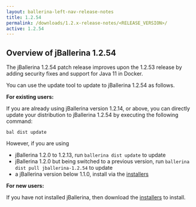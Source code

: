 ```yaml
---
layout: ballerina-left-nav-release-notes
title: 1.2.54
permalink: /downloads/1.2.x-release-notes/<RELEASE_VERSION>/
active: 1.2.54
---
```


## Overview of jBallerina 1.2.54

The jBallerina 1.2.54 patch release improves upon the 1.2.53 release by adding security fixes and support for Java 11 in Docker.

You can use the update tool to update to jBallerina 1.2.54 as follows.

**For existing users:**

If you are already using jBallerina version 1.2.14, or above, you can directly update your distribution to jBallerina 1.2.54 by executing the following command:

```
bal dist update
```

However, if you are using

- jBallerina 1.2.0 to 1.2.13, run `ballerina dist update` to update
- jBallerina 1.2.0 but being switched to a previous version, run `ballerina dist pull jballerina-1.2.54` to update
- a jBallerina version below 1.1.0, install via the [installers](https://ballerina.io/downloads/)

**For new users:**

If you have not installed jBallerina, then download the [installers](https://ballerina.io/downloads/) to install.

<style>.cGitButtonContainer, .cBallerinaTocContainer {display:none;}</style>
